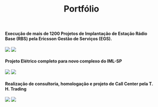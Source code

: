﻿---
layout: default
title: Portfólio
permalink: /3-Portfolio/
---

#### Execução de mais de 1200 Projetos de Implantação de Estação Rádio Base (RBS) pela Ericsson Gestão de Serviços (EGS).
![](/images/3-Portfólio/egs_1.jpg) ![](/images/3-Portfólio/egs_2.jpg)

#### Projeto Elétrico completo para novo complexo do IML-SP
![](/images/3-Portfólio/iml_1.jpg) ![](/images/3-Portfólio/iml_2.jpg)

#### Realização de consultoria, homologação e projeto de Call Center pela T. H. Trading
![](/images/3-Portfólio/th_1.jpg) ![](/images/3-Portfólio/th_2.jpg)

